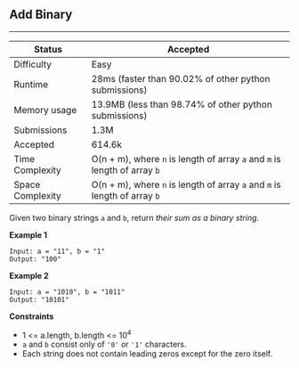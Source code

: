 ## Add Binary
---------
| Status | Accepted |
| --- | --- |
| Difficulty | Easy |
| Runtime | 28ms (faster than 90.02% of other python submissions) |
| Memory usage | 13.9MB (less than 98.74% of other python submissions) |
| Submissions | 1.3M |
| Accepted | 614.6k |
| Time Complexity | O(n + m), where `n` is length of array `a` and `m` is length of array `b` |
| Space Complexity | O(n + m), where `n` is length of array `a` and `m` is length of array `b` |

Given two binary strings `a` and `b`, return *their sum as a binary string*.

**Example 1**
```
Input: a = "11", b = "1"
Output: "100"
```

**Example 2**
```
Input: a = "1010", b = "1011"
Output: "10101"
```

**Constraints**
- 1 <= a.length, b.length <= 10<sup>4</sup>
- `a` and `b` consist only of `'0'` or `'1'` characters.
- Each string does not contain leading zeros except for the zero itself.
